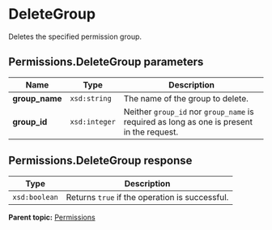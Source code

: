 # DeleteGroup

Deletes the specified permission group.

## Permissions.DeleteGroup parameters

|Name|Type|Description|
|----|----|-----------|
|**group\_name** |`xsd:string` |The name of the group to delete.|
|**group\_id** |`xsd:integer` |Neither `group_id` nor `group_name` is required as long as one is present in the request.|

## Permissions.DeleteGroup response

|Type|Description|
|----|-----------|
|`xsd:boolean` |Returns `true` if the operation is successful.|

**Parent topic:** [Permissions](../../methods/permissions/r_methods_permissions.md)

